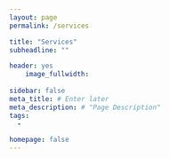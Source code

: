 ```yaml
---
layout: page
permalink: /services

title: "Services"
subheadline: ""

header: yes
    image_fullwidth: 
    
sidebar: false
meta_title: # Enter later
meta_description: # "Page Description"
tags:
  - 

homepage: false
---
```



